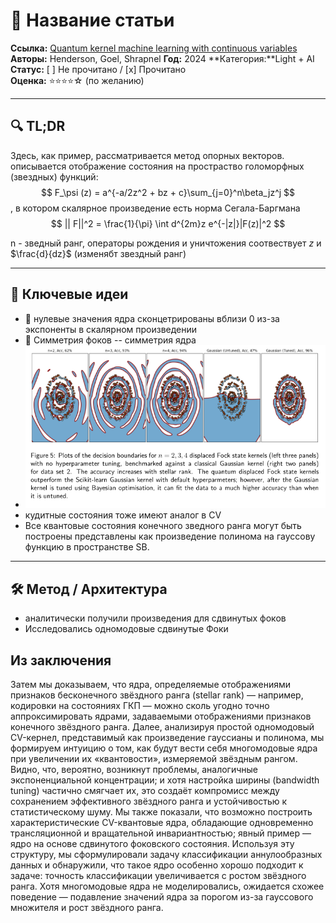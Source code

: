 # 📝 Название статьи

**Ссылка:** [Quantum kernel machine learning with continuous variables](https://arxiv.org/pdf/2401.05647)  
**Авторы:** Henderson, Goel, Shrapnel
**Год:** 2024
**Категория:**Light + AI  
**Статус:** [ ] Не прочитано / [x] Прочитано  
**Оценка:** ⭐️⭐️⭐️⭐️☆ (по желанию)

---

## 🔍 TL;DR

Здесь, как пример, рассматривается метод опорных векторов. описывается отображение состояния на простраство голоморфных (звездных) функций:
$$
F_\psi (z) = a^{-a/2z^2 + bz + c}\sum_{j=0}^n\beta_jz^j
$$
, в котором скалярное произведение есть норма Сегала-Баргмана
$$
|| F||^2 = \frac{1}{\pi} \int d^{2m}z e^{-|z|}|F(z)|^2 
$$

n - зведный ранг, операторы рождения и уничтожения соотвествует $z$ и $\frac{d}{dz}$ (изменябт звездный ранг) 

---

## 🧠 Ключевые идеи

- 📌 нулевые значения ядра сконцетрированы вблизи 0 из-за экспоненты в скалярном произведении
- 📌 Симметрия фоков -- симметрия ядра 
- ![alt text](images/cv_classification.png)
- кудитные состояния тоже имеют аналог в CV
- Все квантовые состояния конечного зведного ранга  могут быть построены представлены как произведение полинома на гауссову функцию в пространстве SB.


---

## 🛠️ Метод / Архитектура

- аналитически получили произведения для сдвинутых фоков
- Исследовались одномодовые сдвинутые Фоки


## Из заключения 
Затем мы доказываем, что ядра, определяемые отображениями признаков бесконечного звёздного ранга (stellar rank) — например, кодировки на состояниях ГКП — можно сколь угодно точно аппроксимировать ядрами, задаваемыми отображениями признаков конечного звёздного ранга. Далее, анализируя простой одномодовый CV-кернел, представимый как произведение гауссианы и полинома, мы формируем интуицию о том, как будут вести себя многомодовые ядра при увеличении их «квантовости», измеряемой звёздным рангом. Видно, что, вероятно, возникнут проблемы, аналогичные экспоненциальной концентрации; и хотя настройка ширины (bandwidth tuning) частично смягчает их, это создаёт компромисс между сохранением эффективного звёздного ранга и устойчивостью к статистическому шуму. Мы также показали, что возможно построить характеристические CV-квантовые ядра, обладающие одновременно трансляционной и вращательной инвариантностью; явный пример — ядро на основе сдвинутого фоковского состояния. Используя эту структуру, мы сформулировали задачу классификации аннулообразных данных и обнаружили, что такое ядро особенно хорошо подходит к задаче: точность классификации увеличивается с ростом звёздного ранга. Хотя многомодовые ядра не моделировались, ожидается схожее поведение — подавление значений ядра за порогом из-за гауссового множителя и рост звёздного ранга.

